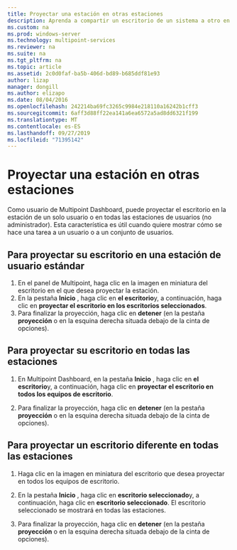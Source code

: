 ```yaml
---
title: Proyectar una estación en otras estaciones
description: Aprenda a compartir un escritorio de un sistema a otro en Multipoint Services
ms.custom: na
ms.prod: windows-server
ms.technology: multipoint-services
ms.reviewer: na
ms.suite: na
ms.tgt_pltfrm: na
ms.topic: article
ms.assetid: 2c0d0faf-ba5b-406d-bd89-b685ddf81e93
author: lizap
manager: dongill
ms.author: elizapo
ms.date: 08/04/2016
ms.openlocfilehash: 242214ba69fc3265c9984e218110a16242b1cff3
ms.sourcegitcommit: 6aff3d88ff22ea141a6ea6572a5ad8dd6321f199
ms.translationtype: MT
ms.contentlocale: es-ES
ms.lasthandoff: 09/27/2019
ms.locfileid: "71395142"
---
```

# <a name="project-a-station-to-other-stations"></a>Proyectar una estación en otras estaciones
Como usuario de Multipoint Dashboard, puede proyectar el escritorio en la estación de un solo usuario o en todas las estaciones de usuarios (no administrador). Esta característica es útil cuando quiere mostrar cómo se hace una tarea a un usuario o a un conjunto de usuarios.  
  
## <a name="to-project-your-desktop-to-a-standard-users-station"></a>Para proyectar su escritorio en una estación de usuario estándar  
  
1.  En el panel de Multipoint, haga clic en la imagen en miniatura del escritorio en el que desea proyectar la estación.  
2.  En la pestaña **Inicio** , haga clic en **el escritorio**y, a continuación, haga clic en **proyectar el escritorio en los escritorios seleccionados**.  
3.  Para finalizar la proyección, haga clic en **detener** (en la pestaña **proyección** o en la esquina derecha situada debajo de la cinta de opciones).  
  
## <a name="to-project-your-desktop-to-all-stations"></a>Para proyectar su escritorio en todas las estaciones  
  
1.  En Multipoint Dashboard, en la pestaña **Inicio** , haga clic en **el escritorio**y, a continuación, haga clic en **proyectar el escritorio en todos los equipos de escritorio**.  
  
2.  Para finalizar la proyección, haga clic en **detener** (en la pestaña **proyección** o en la esquina derecha situada debajo de la cinta de opciones).  
  
## <a name="to-project-a-different-desktop-to-all-desktops"></a>Para proyectar un escritorio diferente en todas las estaciones  
  
1.  Haga clic en la imagen en miniatura del escritorio que desea proyectar en todos los equipos de escritorio.  
  
2.  En la pestaña **Inicio** , haga clic en **escritorio seleccionado**y, a continuación, haga clic en **escritorio seleccionado**. El escritorio seleccionado se mostrará en todas las estaciones.  
  
3.  Para finalizar la proyección, haga clic en **detener** (en la pestaña **proyección** o en la esquina derecha situada debajo de la cinta de opciones).  
